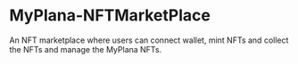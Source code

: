 # MyPlana-NFTMarketPlace
An NFT marketplace where users can connect wallet, mint NFTs and collect the NFTs and manage the  MyPlana NFTs.
